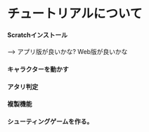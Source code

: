 # チュートリアルについて


#### Scratchインストール
--> アプリ版が良いかな? Web版が良いかな


#### キャラクターを動かす


#### アタリ判定


#### 複製機能


#### シューティングゲームを作る。